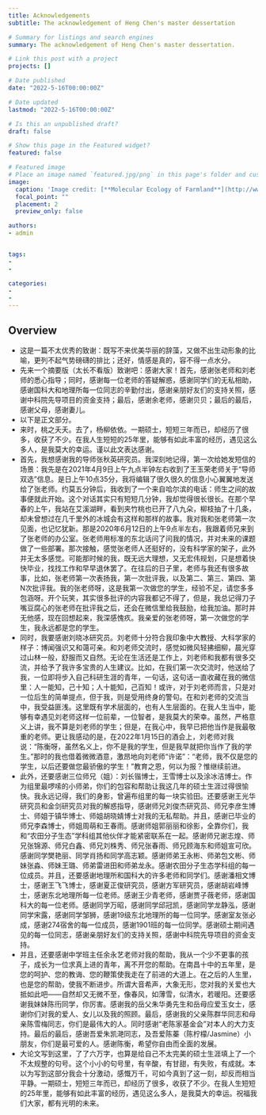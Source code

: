 ```yaml
---
title: Acknowledgements
subtitle: The acknowledgement of Heng Chen's master dessertation

# Summary for listings and search engines
summary: The acknowledgement of Heng Chen's master dessertation.

# Link this post with a project
projects: []

# Date published
date: "2022-5-16T00:00:00Z"

# Date updated
lastmod: "2022-5-16T00:00:00Z"

# Is this an unpublished draft?
draft: false

# Show this page in the Featured widget?
featured: false

# Featured image
# Place an image named `featured.jpg/png` in this page's folder and customize its options here.
image:
  caption: 'Image credit: [**Molecular Ecology of Farmland**](http://www.igahrb.cas.cn/rcjs/zg/index_89519.html?json=http://sourcedb.neigaehrb.cas.cn/zw/zjrc/202112/t20211201_6283887.json)'
  focal_point: ""
  placement: 2
  preview_only: false

authors:
- admin


tags:
- 
-

categories:
- 
- 
---
```


## Overview

- 这是一篇不太优秀的致谢：既写不来优美华丽的辞藻，又做不出生动形象的比喻，更列不起气势磅礴的排比；还好，情感是真的，容不得一点水分。
- 先来一个摘要版（太长不看版）致谢吧：感谢大家！首先，感谢张老师和刘老师的悉心指导；同时，感谢每一位老师的答疑解惑，感谢同学们的无私相助，感谢国科大和地理所每一位同志的辛勤付出，感谢亲朋好友们的支持关照，感谢中科院先导项目的资金支持；最后，感谢余老师，感谢贝贝；最后的最后，感谢父母，感谢妻儿。
- 以下是正文部分。
- 来时，桃之夭夭。去了，杨柳依依。一期硕士，短短三年而已，却经历了很多，收获了不少。在我人生短短的25年里，能够有如此丰富的经历，遇见这么多人，是我莫大的幸运。谨以此文表达感谢。
- 首先，我想感谢我的导师张秋英研究员。我深刻地记得，第一次给她发短信的场景：我先是在2021年4月9日上午九点半钟左右收到了王玉荣老师关于“导师双选”信息。是日上午10点35分，我将编辑了很久很久的信息小心翼翼地发送给了张老师。约莫五分钟后，我收到了一个来自哈尔滨的电话：师生之间的故事便就此开始。这个对话其实只有短短几分钟，我却觉得很长很长。在那个早春的上午，我站在艾溪湖畔，看到夹竹桃也已开了八九朵，柳枝抽了十几条，却未曾想过在几千里外的冰城会有这样和那样的故事。我对我和张老师第一次见面，也记忆犹新。那是2020年6月12日的上午9点半左右，我跟着师兄来到了张老师的办公室。张老师用标准的东北话问了问我的情况，并对未来的课题做了一些部署。那次接触，感觉张老师人还挺好的，没有科学家的架子，此外并无太多感觉。可能那时候的我，既无远大理想，又无宏伟规划，只是想着快快毕业，找找工作和早早退休罢了。在往后的日子里，老师与我还有很多故事，比如，张老师第一次表扬我，第一次批评我，以及第二、第三、第四、第N次批评我。我的张老师呀，这是我第一次做您的学生，经验不足，请您多多包涵呀。开个玩笑，其实很多批评的内容我都记不得了，但是，我总记得刀子嘴豆腐心的张老师在批评我之后，还会在微信里给我鼓励，给我加油。那时并无他感，现在回想起来，我深感愧疚。我亲爱的张老师呀，第一次做您的学生，我永远都是您的学生。
- 同时，我要感谢刘晓冰研究员。刘老师十分符合我印象中大教授、大科学家的样子：博闻强识又和蔼可亲。和刘老师交流时，感觉如微风轻拂细柳，晨光穿过山林一般，舒服而又自然。无论在生活还是工作上，刘老师和我都有很多交流，并给予了我许多宝贵的人生建议。比如，在我们第一次交流时，他送给了我，一位即将步入自己科研生涯的青年，一句话，这句话一直收藏在我的微信里：人一能知，己十知；人十能知，己百知！或许，对于刘老师而言，只是对一位后生的简单提点，但于我，则是受用终身的警句。在和刘老师的交流当中，我受益匪浅。这里既有学术层面的，也有人生层面的。在我人生当中，能够有幸遇见刘老师这样一位前辈，一位智者，是我莫大的荣幸。虽然，严格意义上讲，我不算是刘老师的学生；但是，在我心中，我早已把他当作是我最敬重的老师。更让我感动的是，在2022年1月15日的酒会上，刘老师对我说：“陈衡呀，虽然名义上，你不是我的学生，但是我早就把你当作了我的学生。”那时的我也借着微微酒意，激昂地向刘老师“许诺”：“老师，我不仅是您的学生，以后还要做您最骄傲的学生！”教育之恩，何以为报？惟继续前进。
- 此外，还要感谢三位师兄（姐）：刘长锴博士，王雪博士以及涂冰洁博士。作为组里最啰嗦的小师弟，你们的包容和帮助让我这几年的硕士生涯过得很愉快。我永远记得，我们的身影，曾遍布组里的每一块实验田。还要感谢王光华研究员和金剑研究员对我的解惑指导，感谢师兄刘俊杰研究员、师兄李彦生博士、师姐于镇华博士、师姐胡晓婧博士对我的无私帮助。并且，感谢已毕业的师兄李森博士，师姐周萌和王春雨。感谢师姐郭丽丽和徐影，全靠你们，我和“农田分子生态”学科组其他伙伴才能紧密联系在一起。感谢师兄谢志煌、师兄张锦源、师兄白鑫、师兄刘株秀、师兄张春雨、师兄顾海东和师姐宣可欣。感谢同学樊艳丽、同学肖扬和同学高志颖。感谢师弟王永彬、师弟包文彬、师妹张淼、师妹王璐、师弟雷进田和师弟龙永。感谢农田分子生态学科组的每一位成员。并且，还要感谢地理所和国科大的许多老师和同学们。感谢潘相文博士，感谢王飞飞博士，感谢夏正俊研究员，感谢方军研究员，感谢胡岩峰博士，感谢东北地理所每一位老师。感谢王少青老师，感谢贾子薇老师，感谢国科大的每一位老师。感谢同学万昭，感谢同学邱冠凯，感谢同学龙静泓，感谢同学宋露，感谢同学邹狮，感谢19级东北地理所的每一位同学。感谢室友张必成，感谢274宿舍的每一位成员，感谢1901班的每一位同学。感谢硕士期间遇见的每一位同志，感谢亲朋好友们的支持关照，感谢中科院先导项目的资金支持。
- 并且，还要感谢中学班主任余永艺老师对我的帮助，我从一个少不更事的孩子，成长为一位求真上进的青年，离不开您的帮助。在南昌十中的五年里，是您的呵护、您的教诲、您的鞭策使我走在了前进的大道上。在之后的人生里，也是您的帮助，使我不断进步。所谓大音希声，大象无形，您对我的关爱也大抵如此吧——自然却又无微不至，像春风，如薄雪，似清水，若暖阳。还要感谢我妹妹陈衎同学，你厉害。感谢我的岳父朱华勇先生和岳母应爱玉女士，感谢你们对我的爱人、女儿以及我的照顾。最后，感谢我的父亲陈群华同志和母亲陈雪梅同志，你们是最伟大的人。同时感谢“老陈家基金会”对本人的大力支持。最后的最后，感谢吾爱朱凯滟同志，及吾爱陈蓁（陈柠檬/Jasmine）小朋友，你们是最可爱的人。感谢陈衡，希望你自由而全面的发展。
- 大论文写到这里，了了六万字，也算是给自己不太完美的硕士生涯填上了一个不太规整的句号。这个小小的句号里，有辛酸，有甘甜，有失败，有成就。本以为写到这部分我会十分激动，感慨万千，可如今真到了这一刻，却反而相当平静。一期硕士，短短三年而已，却经历了很多，收获了不少。在我人生短短的25年里，能够有如此丰富的经历，遇见这么多人，是我莫大的幸运。祝福我们大家，都有光明的未来。

